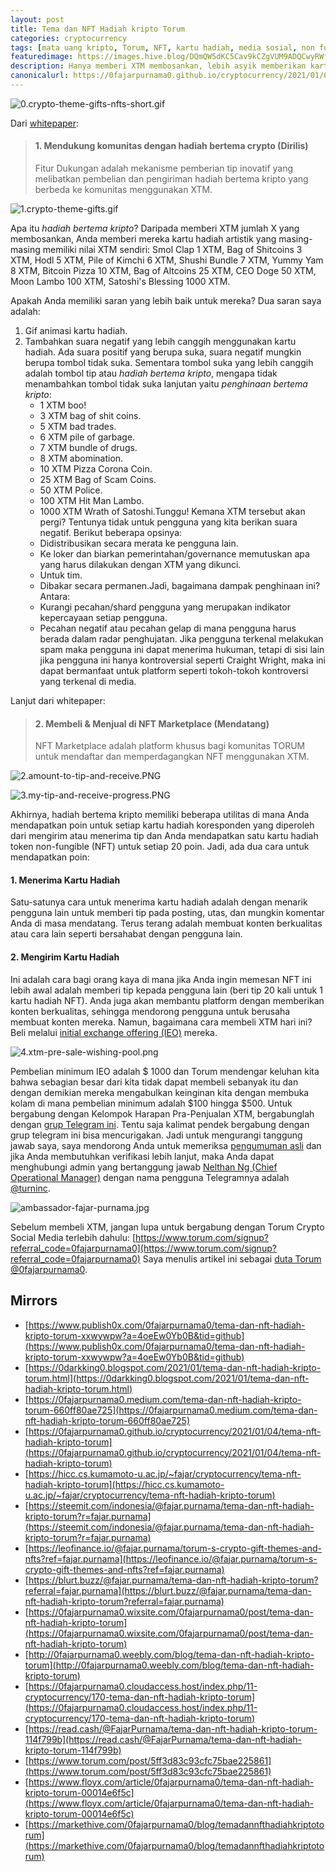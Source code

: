 ```yaml
---
layout: post
title: Tema dan NFT Hadiah kripto Torum
categories: cryptocurrency
tags: [mata uang kripto, Torum, NFT, kartu hadiah, media sosial, non fungible token, ngetip, seni, referral, duta besar]
featuredimage: https://images.hive.blog/DQmQW5dKC5Cav9kCZgVUM9ADQCwyRWfVfyDH5Sr2um3yVEq/1.crypto-theme-gifts.gif
description: Hanya memberi XTM membosankan, lebih asyik memberikan kartu hadiah artistik dan akhirnya kartu hadiah memiliki beberapa utilitas dengan NFT.
canonicalurl: https://0fajarpurnama0.github.io/cryptocurrency/2021/01/04/tema-nft-hadiah-kripto-torum
---
```

![0.crypto-theme-gifts-nfts-short.gif](https://images.hive.blog/DQmfGDWFS7yfguXRtAUrUirgTyxt3gF1u4fEfmkbAT3nzYg/0.crypto-theme-gifts-nfts-short.gif)

Dari [whitepaper](https://whitepaper.s3.us-east-2.amazonaws.com/torum-whitepaper-V2.0-EN.pdf):

> #### 1\. Mendukung komunitas dengan hadiah bertema crypto (Dirilis)
> 
> Fitur Dukungan adalah mekanisme pemberian tip inovatif yang melibatkan pembelian dan pengiriman hadiah bertema kripto yang berbeda ke komunitas menggunakan XTM.

![1.crypto-theme-gifts.gif](https://images.hive.blog/DQmQW5dKC5Cav9kCZgVUM9ADQCwyRWfVfyDH5Sr2um3yVEq/1.crypto-theme-gifts.gif)

Apa itu _hadiah bertema kripto_? Daripada memberi XTM jumlah X yang membosankan, Anda memberi mereka kartu hadiah artistik yang masing-masing memiliki nilai XTM sendiri: Smol Clap 1 XTM, Bag of Shitcoins 3 XTM, Hodl 5 XTM, Pile of Kimchi 6 XTM, Shushi Bundle 7 XTM, Yummy Yam 8 XTM, Bitcoin Pizza 10 XTM, Bag of Altcoins 25 XTM, CEO Doge 50 XTM, Moon Lambo 100 XTM, Satoshi's Blessing 1000 XTM.



Apakah Anda memiliki saran yang lebih baik untuk mereka? Dua saran saya adalah:

1.  Gif animasi kartu hadiah.
2.  Tambahkan suara negatif yang lebih canggih menggunakan kartu hadiah. Ada suara positif yang berupa suka, suara negatif mungkin berupa tombol tidak suka. Sementara tombol suka yang lebih canggih adalah tombol tip atau _hadiah bertema kripto_, mengapa tidak menambahkan tombol tidak suka lanjutan yaitu _penghinaan bertema kripto_:
    *   1 XTM boo!
    *   3 XTM bag of shit coins.
    *   5 XTM bad trades.
    *   6 XTM pile of garbage.
    *   7 XTM bundle of drugs.
    *   8 XTM abomination.
    *   10 XTM Pizza Corona Coin.
    *   25 XTM Bag of Scam Coins.
    *   50 XTM Police.
    *   100 XTM Hit Man Lambo.
    *   1000 XTM Wrath of Satoshi.Tunggu! Kemana XTM tersebut akan pergi? Tentunya tidak untuk pengguna yang kita berikan suara negatif. Berikut beberapa opsinya:
    *   Didistribusikan secara merata ke pengguna lain.
    *   Ke loker dan biarkan pemerintahan/governance memutuskan apa yang harus dilakukan dengan XTM yang dikunci.
    *   Untuk tim.
    *   Dibakar secara permanen.Jadi, bagaimana dampak penghinaan ini? Antara:
    *   Kurangi pecahan/shard pengguna yang merupakan indikator kepercayaan setiap pengguna.
    *   Pecahan negatif atau pecahan gelap di mana pengguna harus berada dalam radar penghujatan. Jika pengguna terkenal melakukan spam maka pengguna ini dapat menerima hukuman, tetapi di sisi lain jika pengguna ini hanya kontroversial seperti Craight Wright, maka ini dapat bermanfaat untuk platform seperti tokoh-tokoh kontroversi yang terkenal di media.

Lanjut dari whitepaper:

> #### 2\. Membeli & Menjual di NFT Marketplace (Mendatang)
> 
> NFT Marketplace adalah platform khusus bagi komunitas TORUM untuk mendaftar dan memperdagangkan NFT menggunakan XTM.

![2.amount-to-tip-and-receive.PNG](https://images.hive.blog/DQmbxt2F8TQ9PLBReM8BxwohMophVXhnizXHZU2xFHe6N5m/2.amount-to-tip-and-receive.PNG)

![3.my-tip-and-receive-progress.PNG](https://images.hive.blog/DQmdt6K6VSjxEz1z1dBZUMiPcwP6KoEgB1Q4fi9b8DToiJ3/3.my-tip-and-receive-progress.PNG)

Akhirnya, hadiah bertema kripto memiliki beberapa utilitas di mana Anda mendapatkan poin untuk setiap kartu hadiah koresponden yang diperoleh dari mengirim atau menerima tip dan Anda mendapatkan satu kartu hadiah token non-fungible (NFT) untuk setiap 20 poin. Jadi, ada dua cara untuk mendapatkan poin:



#### 1\. Menerima Kartu Hadiah

Satu-satunya cara untuk menerima kartu hadiah adalah dengan menarik pengguna lain untuk memberi tip pada posting, utas, dan mungkin komentar Anda di masa mendatang. Terus terang adalah membuat konten berkualitas atau cara lain seperti bersahabat dengan pengguna lain.

#### 2\. Mengirim Kartu Hadiah

Ini adalah cara bagi orang kaya di mana jika Anda ingin memesan NFT ini lebih awal adalah memberi tip kepada pengguna lain (beri tip 20 kali untuk 1 kartu hadiah NFT). Anda juga akan membantu platform dengan memberikan konten berkualitas, sehingga mendorong pengguna untuk berusaha membuat konten mereka. Namun, bagaimana cara membeli XTM hari ini? Beli melalui [initial exchange offering (IEO)](https://ieo.torum.com/) mereka.

![4.xtm-pre-sale-wishing-pool.png](https://images.hive.blog/DQmfTWYnRiixd7fQyqobBPBEqXYLeFmBhuAYQUz4p5hnuGt/4.xtm-pre-sale-wishing-pool.png)

Pembelian minimum IEO adalah $ 1000 dan Torum mendengar keluhan kita bahwa sebagian besar dari kita tidak dapat membeli sebanyak itu dan dengan demikian mereka mengabulkan keinginan kita dengan membuka kolam di mana pembelian minimum adalah $100 hingga $500\. Untuk bergabung dengan Kelompok Harapan Pra-Penjualan XTM, bergabunglah dengan [grup Telegram ini](https://t.me/joinchat/G6zVJlfcioEq_4okwx1b6A). Tentu saja kalimat pendek bergabung dengan grup telegram ini bisa mencurigakan. Jadi untuk mengurangi tanggung jawab saya, saya mendorong Anda untuk memeriksa [pengumuman asli](https://www.torum.com/post/5f7ee108a6a858798803e874) dan jika Anda membutuhkan verifikasi lebih lanjut, maka Anda dapat menghubungi admin yang bertanggung jawab [Nelthan Ng (Chief Operational Manager)](https://www.torum.com/u/nelthan) dengan nama pengguna Telegramnya adalah [@turninc](https://t.me/turninc).

![ambassador-fajar-purnama.jpg](https://images.hive.blog/DQmRX6cFW1x9nSBYo29HcVs3EKew1Rt1TkgH1NLhR458Rhi/ambassador-fajar-purnama.jpg)

Sebelum membeli XTM, jangan lupa untuk bergabung dengan Torum Crypto Social Media terlebih dahulu: [https://www.torum.com/signup?referral_code=0fajarpurnama0](https://www.torum.com/signup?referral_code=0fajarpurnama0) Saya menulis artikel ini sebagai [duta Torum @0fajarpurnama0](https://www.torum.com/u/0fajarpurnama0).

## Mirrors

*   [https://www.publish0x.com/0fajarpurnama0/tema-dan-nft-hadiah-kripto-torum-xxwywpw?a=4oeEw0Yb0B&tid=github](https://www.publish0x.com/0fajarpurnama0/tema-dan-nft-hadiah-kripto-torum-xxwywpw?a=4oeEw0Yb0B&tid=github)
*   [https://0darkking0.blogspot.com/2021/01/tema-dan-nft-hadiah-kripto-torum.html](https://0darkking0.blogspot.com/2021/01/tema-dan-nft-hadiah-kripto-torum.html)
*   [https://0fajarpurnama0.medium.com/tema-dan-nft-hadiah-kripto-torum-660ff80ae725](https://0fajarpurnama0.medium.com/tema-dan-nft-hadiah-kripto-torum-660ff80ae725)
*   [https://0fajarpurnama0.github.io/cryptocurrency/2021/01/04/tema-nft-hadiah-kripto-torum](https://0fajarpurnama0.github.io/cryptocurrency/2021/01/04/tema-nft-hadiah-kripto-torum)
*   [https://hicc.cs.kumamoto-u.ac.jp/~fajar/cryptocurrency/tema-nft-hadiah-kripto-torum](https://hicc.cs.kumamoto-u.ac.jp/~fajar/cryptocurrency/tema-nft-hadiah-kripto-torum)
*   [https://steemit.com/indonesia/@fajar.purnama/tema-dan-nft-hadiah-kripto-torum?r=fajar.purnama](https://steemit.com/indonesia/@fajar.purnama/tema-dan-nft-hadiah-kripto-torum?r=fajar.purnama)
*   [https://leofinance.io/@fajar.purnama/torum-s-crypto-gift-themes-and-nfts?ref=fajar.purnama](https://leofinance.io/@fajar.purnama/torum-s-crypto-gift-themes-and-nfts?ref=fajar.purnama)
*   [https://blurt.buzz/@fajar.purnama/tema-dan-nft-hadiah-kripto-torum?referral=fajar.purnama](https://blurt.buzz/@fajar.purnama/tema-dan-nft-hadiah-kripto-torum?referral=fajar.purnama)
*   [https://0fajarpurnama0.wixsite.com/0fajarpurnama0/post/tema-dan-nft-hadiah-kripto-torum](https://0fajarpurnama0.wixsite.com/0fajarpurnama0/post/tema-dan-nft-hadiah-kripto-torum)
*   [http://0fajarpurnama0.weebly.com/blog/tema-dan-nft-hadiah-kripto-torum](http://0fajarpurnama0.weebly.com/blog/tema-dan-nft-hadiah-kripto-torum)
*   [https://0fajarpurnama0.cloudaccess.host/index.php/11-cryptocurrency/170-tema-dan-nft-hadiah-kripto-torum](https://0fajarpurnama0.cloudaccess.host/index.php/11-cryptocurrency/170-tema-dan-nft-hadiah-kripto-torum)
*   [https://read.cash/@FajarPurnama/tema-dan-nft-hadiah-kripto-torum-114f799b](https://read.cash/@FajarPurnama/tema-dan-nft-hadiah-kripto-torum-114f799b)
*   [https://www.torum.com/post/5ff3d83c93cfc75bae225861](https://www.torum.com/post/5ff3d83c93cfc75bae225861)
*   [https://www.floyx.com/article/0fajarpurnama0/tema-dan-nft-hadiah-kripto-torum-00014e6f5c](https://www.floyx.com/article/0fajarpurnama0/tema-dan-nft-hadiah-kripto-torum-00014e6f5c)
*   [https://markethive.com/0fajarpurnama0/blog/temadannfthadiahkriptotorum](https://markethive.com/0fajarpurnama0/blog/temadannfthadiahkriptotorum)